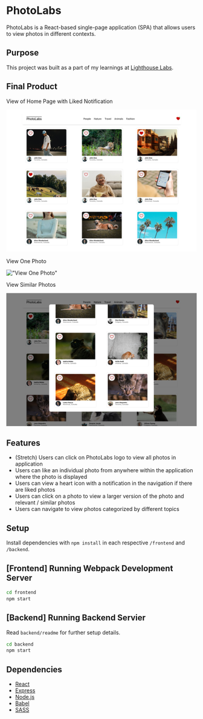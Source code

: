 # PhotoLabs
PhotoLabs is a React-based single-page application (SPA) that allows users to view photos in different contexts. 

## Purpose

This project was built as a part of my learnings at [Lighthouse Labs](https://www.lighthouselabs.ca).

## Final Product
View of Home Page with Liked Notification

!["View of Home Page with Liked Notification"](docs/home.png)

View One Photo

!["View One Photo"](docs/one_photo.png)

View Similar Photos

!["View Similar Photos"](docs/similar_photos.png)

## Features
- (Stretch) Users can click on PhotoLabs logo to view all photos in application
- Users can like an individual photo from anywhere within the application where the photo is displayed
- Users can view a heart icon with a notification in the navigation if there are liked photos
- Users can click on a photo to view a larger version of the photo and relevant / similar photos
- Users can navigate to view photos categorized by different topics

## Setup

Install dependencies with `npm install` in each respective `/frontend` and `/backend`.

## [Frontend] Running Webpack Development Server

```sh
cd frontend
npm start
```

## [Backend] Running Backend Servier

Read `backend/readme` for further setup details.

```sh
cd backend
npm start
```

## Dependencies

- [React](https://react.dev)
- [Express](https://expressjs.com)
- [Node.js](https://nodejs.org)
- [Babel](https://babeljs.io/)
- [SASS](https://www.npmjs.com/package/sass)